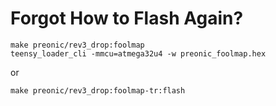# Forgot How to Flash Again?

```
make preonic/rev3_drop:foolmap
teensy_loader_cli -mmcu=atmega32u4 -w preonic_foolmap.hex
```

or

```
make preonic/rev3_drop:foolmap-tr:flash
```

